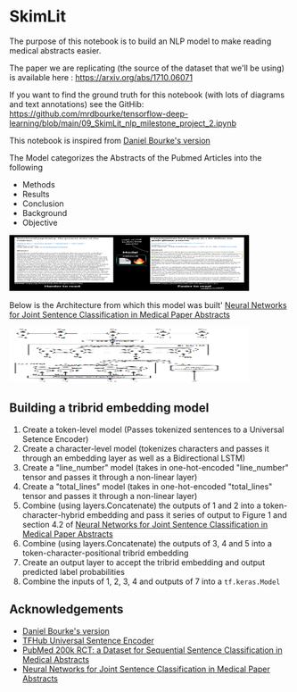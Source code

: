 # SkimLit

The purpose of this notebook is to build an NLP model to make reading medical abstracts easier.

The paper we are replicating (the source of the dataset that we'll be using) is available here : https://arxiv.org/abs/1710.06071

If you want to find the ground truth for this notebook (with lots of diagrams and text annotations) see the GitHib: https://github.com/mrdbourke/tensorflow-deep-learning/blob/main/09_SkimLit_nlp_milestone_project_2.ipynb

This notebook is inspired from  [Daniel Bourke's version](https://github.com/mrdbourke/tensorflow-deep-learning/blob/main/09_SkimLit_nlp_milestone_project_2.ipynb)

The Model categorizes the Abstracts of the Pubmed Articles into the following
* Methods
* Results
* Conclusion
* Background
* Objective


<a href="https://github.com/clannoronha/SkimLit">
  <img src="img/Skimlit_img.png" alt="Logo" width="430" height="100">
</a>


Below is the Architecture from which this model was built'
[Neural Networks for Joint Sentence Classification
in Medical Paper Abstracts](https://arxiv.org/pdf/1612.05251.pdf)

<a href="https://github.com/clannoronha/SkimLit">
  <img src="img/Model Architecture.png" alt="Logo" width="430" height="100">
</a>


## Building a tribrid embedding model

1. Create a token-level model (Passes tokenized sentences to a Universal Setence Encoder)
2. Create a character-level model (tokenizes characters and passes it through an embedding layer as well as a Bidirectional LSTM)
3. Create a "line_number" model (takes in one-hot-encoded "line_number" tensor and passes it through a non-linear layer)
4. Create a "total_lines" model (takes in one-hot-encoded "total_lines" tensor and passes it through a non-linear layer)
5. Combine (using layers.Concatenate) the outputs of 1 and 2 into a token-character-hybrid embedding and pass it series of output to Figure 1 and section 4.2 of [Neural Networks for Joint Sentence Classification in Medical Paper Abstracts](https://arxiv.org/pdf/1612.05251.pdf)
6. Combine (using layers.Concatenate) the outputs of 3, 4 and 5 into a token-character-positional tribrid embedding
7. Create an output layer to accept the tribrid embedding and output predicted label probabilities
8. Combine the inputs of 1, 2, 3, 4 and outputs of 7 into a `tf.keras.Model`


## Acknowledgements
* [Daniel Bourke's version](https://github.com/mrdbourke/tensorflow-deep-learning/blob/main/09_SkimLit_nlp_milestone_project_2.ipynb)
* [TFHub Universal Sentence Encoder](https://tfhub.dev/google/universal-sentence-encoder/4)
* [PubMed 200k RCT: a Dataset for Sequential Sentence Classification in Medical Abstracts
](https://arxiv.org/abs/1710.06071)
* [Neural Networks for Joint Sentence Classification
in Medical Paper Abstracts](https://arxiv.org/pdf/1612.05251.pdf)





